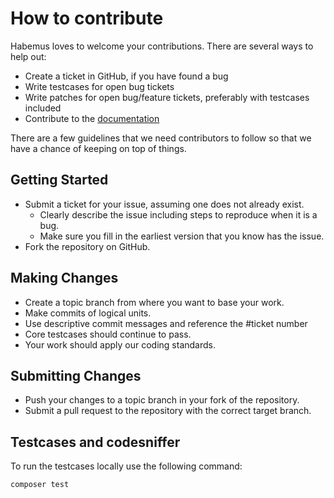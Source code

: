 # How to contribute

Habemus loves to welcome your contributions. There are several ways to help out:
* Create a ticket in GitHub, if you have found a bug
* Write testcases for open bug tickets
* Write patches for open bug/feature tickets, preferably with testcases included
* Contribute to the [documentation](https://github.com/brenoroosevelt/habemus/tree/gh-pages)

There are a few guidelines that we need contributors to follow so that we have a
chance of keeping on top of things.

## Getting Started

* Submit a ticket for your issue, assuming one does not already exist.
  * Clearly describe the issue including steps to reproduce when it is a bug.
  * Make sure you fill in the earliest version that you know has the issue.
* Fork the repository on GitHub.

## Making Changes

* Create a topic branch from where you want to base your work.
* Make commits of logical units.
* Use descriptive commit messages and reference the #ticket number
* Core testcases should continue to pass.
* Your work should apply our coding standards.

## Submitting Changes

* Push your changes to a topic branch in your fork of the repository.
* Submit a pull request to the repository with the correct target branch.

## Testcases and codesniffer

To run the testcases locally use the following command:

    composer test
 
